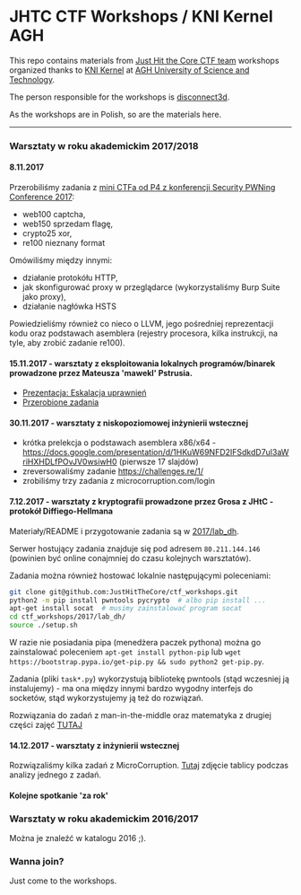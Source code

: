 # JHTC CTF Workshops / KNI Kernel AGH
This repo contains materials from [Just Hit the Core CTF team](https://ctftime.org/team/13830/) workshops organized thanks to [KNI Kernel](https://www.facebook.com/KNIKernel/) at [AGH University of Science and Technology](http://www.agh.edu.pl/en/).

The person responsible for the workshops is [disconnect3d](https://disconnect3d.pl/).

As the workshops are in Polish, so are the materials here.


---

### Warsztaty w roku akademickim 2017/2018

#### 8.11.2017

Przerobiliśmy zadania z [mini CTFa od P4 z konferencji Security PWNing Conference 2017](https://pwning2017.p4.team/tasks):
* web100 captcha,
* web150 sprzedam flagę,
* crypto25 xor,
* re100 nieznany format

Omówiliśmy między innymi:
* działanie protokółu HTTP,
* jak skonfigurować proxy w przeglądarce (wykorzystaliśmy Burp Suite jako proxy),
* działanie nagłówka HSTS

Powiedzieliśmy również co nieco o LLVM, jego pośredniej reprezentacji kodu oraz podstawach asemblera (rejestry procesora, kilka instrukcji, na tyle, aby zrobić zadanie re100).

#### 15.11.2017 - warsztaty z eksploitowania lokalnych programów/binarek prowadzone przez Mateusza 'mawekl' Pstrusia.

* [Prezentacja: Eskalacja uprawnień](/2017/Eskalacja-uprawnień.pdf)
* [Przerobione zadania](https://securitytraps.pl/KNI/)

#### 30.11.2017 - warsztaty z niskopoziomowej inżynierii wstecznej

- krótka prelekcja o podstawach asemblera x86/x64 - https://docs.google.com/presentation/d/1HKuW69NFD2IFSdkdD7ul3aWriHXHDLfPOvJV0wsiwH0 (pierwsze 17 slajdów)
- zreversowaliśmy zadanie https://challenges.re/1/
- zrobiliśmy trzy zadania z microcorruption.com/login

#### 7.12.2017 - warsztaty z kryptografii prowadzone przez Grosa z JHtC - protokół Diffiego-Hellmana

Materiały/README i przygotowanie zadania są w [2017/lab\_dh](/2017/lab_dh). 

Serwer hostujący zadania znajduje się pod adresem `80.211.144.146` (powinien być online conajmniej do czasu kolejnych warsztatów).

Zadania można również hostować lokalnie następującymi poleceniami:
```bash
git clone git@github.com:JustHitTheCore/ctf_workshops.git
python2 -m pip install pwntools pycrypto  # albo pip install ...
apt-get install socat  # musimy zainstalować program socat
cd ctf_workshops/2017/lab_dh/
source ./setup.sh
```

W razie nie posiadania pipa (menedżera paczek pythona) można go zainstalować poleceniem `apt-get install python-pip` lub `wget https://bootstrap.pypa.io/get-pip.py && sudo python2 get-pip.py`.

Zadania (pliki `task*.py`) wykorzystują bibliotekę pwntools (stąd wczesniej ją instalujemy) - ma ona między innymi bardzo wygodny interfejs do socketów, stąd wykorzystujemy ją też do rozwiązań.

Rozwiązania do zadań z man-in-the-middle oraz matematyka z drugiej części zajęć [TUTAJ](/2017/lab_dh_done_on_labs)

#### 14.12.2017 - warsztaty z inżynierii wstecznej

Rozwiązaliśmy kilka zadań z MicroCorruption. [Tutaj](/2017/warsztaty_ctf_mictocorruption.jpg) zdjęcie tablicy podczas analizy jednego z zadań.


#### Kolejne spotkanie 'za rok'

### Warsztaty w roku akademickim 2016/2017

Można je znaleźć w katalogu 2016 ;).


### Wanna join?

Just come to the workshops.


